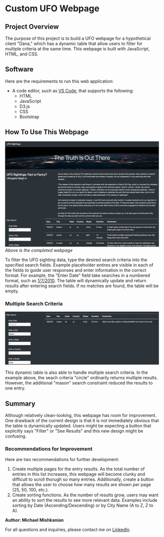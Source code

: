 # Custom UFO Webpage

## Project Overview
The purpose of this project is to build a UFO webpage for a hypothetical client "Dana," which has a dynamic table that allow users to filter for multiple criteria at the same time. This webpage is built with JavaScript, HTML, and CSS.

## Software
Here are the requirements to run this web application:
- A code editor, such as [VS Code](https://code.visualstudio.com/), that supports the following:
  - HTML
  - JavaScript
  - D3.js
  - CSS
  - Bootstrap

## How To Use This Webpage

![final_webpage](https://github.com/Mishkanian/UFOs/blob/main/Resources/final_webpage.png)
*Above is the completed webpage*

To filter the UFO sighting data, type the desired search criteria into the specified search fields. Example placeholder entires are visible in each of the fields to guide user responses and enter information in the correct format. For example, the "Enter Date" field take searches in a numbered format, such as [1/7/2010](https://github.com/Mishkanian/UFOs/blob/main/Resources/example_filter.png). The table will dynamically update and return results after entering search fields. If no matches are found, the table will be empty.

### Multiple Search Criteria

![multiple_search](https://github.com/Mishkanian/UFOs/blob/main/Resources/multiple_search_ufo.png)

This dynamic table is also able to handle multiple search criteria. In the example above, the seach criteria "circle" ordinarily returns multiple results. However, the additional "mason" search constraint reduced the results to one entry.

## Summary

Although relatively clean-looking, this webpage has room for improvement. One drawback of the current design is that it is not immediately obvious that the table is dynamically updated. Users might be expecting a button that explicitly says "Filter" or "See Results" and this new design might be confusing.

### Recommendations for Improvement

Here are two recommendations for further development:

  1. Create multiple pages for the entry results. As the total number of entries in this list increases, this webpage will become clunky and difficult to scroll thorugh so many entries. Additionally, create a button that allows the user to choose how many results are shown per page (25, 50, 100, etc.).
  2. Create sorting functions. As the number of results grow, users may want an ability to sort the results to see more relevant data. Examples include sorting by Date (Ascending/Descending) or by City Name (A to Z, Z to A). 

**Author: Michael Mishkanian**  

For all questions and inquiries, please contact me on [LinkedIn](https://www.linkedin.com/in/michaelmishkanian/).
